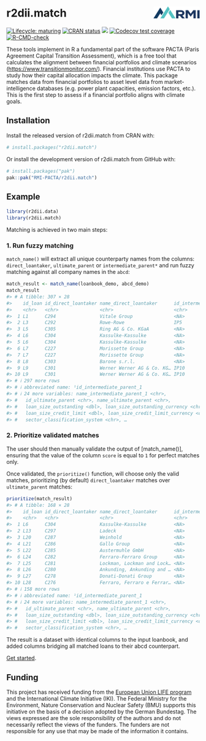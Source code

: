 
<!-- README.md is generated from README.Rmd. Please edit that file -->

# r2dii.match <img src="man/figures/logo.png" align="right" width="120" />

<!-- badges: start -->

[![Lifecycle:
maturing](https://img.shields.io/badge/lifecycle-maturing-blue.svg)](https://lifecycle.r-lib.org/articles/stages.html)
[![CRAN
status](https://www.r-pkg.org/badges/version/r2dii.match)](https://CRAN.R-project.org/package=r2dii.match)
[![](https://cranlogs.r-pkg.org/badges/grand-total/r2dii.match)](https://CRAN.R-project.org/package=r2dii.match)
[![Codecov test
coverage](https://codecov.io/gh/RMI-PACTA/r2dii.match/branch/main/graph/badge.svg)](https://app.codecov.io/gh/RMI-PACTA/r2dii.match?branch=main)
[![R-CMD-check](https://github.com/RMI-PACTA/r2dii.match/actions/workflows/R-CMD-check.yaml/badge.svg)](https://github.com/RMI-PACTA/r2dii.match/actions/workflows/R-CMD-check.yaml)
<!-- badges: end -->

These tools implement in R a fundamental part of the software PACTA
(Paris Agreement Capital Transition Assessment), which is a free tool
that calculates the alignment between financial portfolios and climate
scenarios (<https://www.transitionmonitor.com/>). Financial institutions
use PACTA to study how their capital allocation impacts the climate.
This package matches data from financial portfolios to asset level data
from market-intelligence databases (e.g. power plant capacities,
emission factors, etc.). This is the first step to assess if a financial
portfolio aligns with climate goals.

## Installation

Install the released version of r2dii.match from CRAN with:

``` r
# install.packages("r2dii.match")
```

Or install the development version of r2dii.match from GitHub with:

``` r
# install.packages("pak")
pak::pak("RMI-PACTA/r2dii.match")
```

## Example

``` r
library(r2dii.data)
library(r2dii.match)
```

Matching is achieved in two main steps:

### 1. Run fuzzy matching

`match_name()` will extract all unique counterparty names from the
columns: `direct_loantaker`, `ultimate_parent` or `intermediate_parent*`
and run fuzzy matching against all company names in the `abcd`:

``` r
match_result <- match_name(loanbook_demo, abcd_demo)
match_result 
#> # A tibble: 307 × 28
#>    id_loan id_direct_loantaker name_direct_loantaker      id_intermediate_pare…¹
#>    <chr>   <chr>               <chr>                      <chr>                 
#>  1 L1      C294                Vitale Group               <NA>                  
#>  2 L3      C292                Rowe-Rowe                  IP5                   
#>  3 L5      C305                Ring AG & Co. KGaA         <NA>                  
#>  4 L6      C304                Kassulke-Kassulke          <NA>                  
#>  5 L6      C304                Kassulke-Kassulke          <NA>                  
#>  6 L7      C227                Morissette Group           <NA>                  
#>  7 L7      C227                Morissette Group           <NA>                  
#>  8 L8      C303                Barone s.r.l.              <NA>                  
#>  9 L9      C301                Werner Werner AG & Co. KG… IP10                  
#> 10 L9      C301                Werner Werner AG & Co. KG… IP10                  
#> # ℹ 297 more rows
#> # ℹ abbreviated name: ¹​id_intermediate_parent_1
#> # ℹ 24 more variables: name_intermediate_parent_1 <chr>,
#> #   id_ultimate_parent <chr>, name_ultimate_parent <chr>,
#> #   loan_size_outstanding <dbl>, loan_size_outstanding_currency <chr>,
#> #   loan_size_credit_limit <dbl>, loan_size_credit_limit_currency <chr>,
#> #   sector_classification_system <chr>, …
```

### 2. Prioritize validated matches

The user should then manually validate the output of \[match_name()\],
ensuring that the value of the column `score` is equal to `1` for
perfect matches only.

Once validated, the `prioritize()` function, will choose only the valid
matches, prioritizing (by default) `direct_loantaker` matches over
`ultimate_parent` matches:

``` r
prioritize(match_result)
#> # A tibble: 168 × 28
#>    id_loan id_direct_loantaker name_direct_loantaker      id_intermediate_pare…¹
#>    <chr>   <chr>               <chr>                      <chr>                 
#>  1 L6      C304                Kassulke-Kassulke          <NA>                  
#>  2 L13     C297                Ladeck                     <NA>                  
#>  3 L20     C287                Weinhold                   <NA>                  
#>  4 L21     C286                Gallo Group                <NA>                  
#>  5 L22     C285                Austermuhle GmbH           <NA>                  
#>  6 L24     C282                Ferraro-Ferraro Group      <NA>                  
#>  7 L25     C281                Lockman, Lockman and Lock… <NA>                  
#>  8 L26     C280                Ankunding, Ankunding and … <NA>                  
#>  9 L27     C278                Donati-Donati Group        <NA>                  
#> 10 L28     C276                Ferraro, Ferraro e Ferrar… <NA>                  
#> # ℹ 158 more rows
#> # ℹ abbreviated name: ¹​id_intermediate_parent_1
#> # ℹ 24 more variables: name_intermediate_parent_1 <chr>,
#> #   id_ultimate_parent <chr>, name_ultimate_parent <chr>,
#> #   loan_size_outstanding <dbl>, loan_size_outstanding_currency <chr>,
#> #   loan_size_credit_limit <dbl>, loan_size_credit_limit_currency <chr>,
#> #   sector_classification_system <chr>, …
```

The result is a dataset with identical columns to the input loanbook,
and added columns bridging all matched loans to their abcd counterpart.

[Get
started](https://rmi-pacta.github.io/r2dii.match/articles/r2dii-match.html).

## Funding

This project has received funding from the [European Union LIFE
program](https://wayback.archive-it.org/12090/20210412123959/https://ec.europa.eu/easme/en/)
and the International Climate Initiative (IKI). The Federal Ministry for
the Environment, Nature Conservation and Nuclear Safety (BMU) supports
this initiative on the basis of a decision adopted by the German
Bundestag. The views expressed are the sole responsibility of the
authors and do not necessarily reflect the views of the funders. The
funders are not responsible for any use that may be made of the
information it contains.

